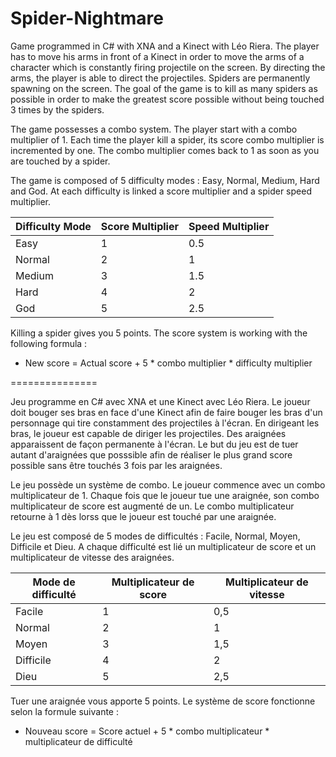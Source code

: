 Spider-Nightmare
================

Game programmed in C# with XNA and a Kinect with Léo Riera.
The player has to move his arms in front of a Kinect in order to move the arms of a character which is constantly firing projectile on the screen. By directing the arms, the player is able to direct the projectiles. Spiders are permanently spawning on the screen.
The goal of the game is to kill as many spiders as possible in order to make the greatest score possible without being touched 3 times by the spiders. 

The game possesses a combo system. The player start with a combo multiplier of 1. Each time the player kill a spider, its score combo multiplier is incremented by one. The combo multiplier comes back to 1 as soon as you are touched by a spider.

The game is composed of 5 difficulty modes : Easy, Normal, Medium, Hard and God. At each difficulty is linked a score multiplier and a spider speed multiplier.

| Difficulty Mode  | Score Multiplier | Speed Multiplier |
| ---------------- | ---------------- | ---------------- |
| Easy             | 1                | 0.5              |
| Normal           | 2                | 1                |
| Medium           | 3                | 1.5              |
| Hard             | 4                | 2                |
| God              | 5                | 2.5              |

Killing a spider gives you 5 points. The score system is working with the following formula :
 * New score = Actual score + 5 * combo multiplier * difficulty multiplier
 
===============

Jeu programme en C# avec XNA et une Kinect avec Léo Riera.
Le joueur doit bouger ses bras en face d'une Kinect afin de faire bouger les bras d'un personnage qui tire constamment des projectiles à l'écran. En dirigeant les bras, le joueur est capable de diriger les projectiles. Des araignées apparaissent de façon permanente à l'écran.
Le but du jeu est de tuer autant d'araignées que posssible afin de réaliser le plus grand score possible sans être touchés 3 fois par les araignées.

Le jeu possède un système de combo. Le joueur commence avec un combo multiplicateur de 1. Chaque fois que le joueur tue une araignée, son combo multiplicateur de score est augmenté de un. Le combo multiplicateur retourne à 1 dès lorss que le joueur est touché par une araignée.

Le jeu est composé de 5 modes de difficultés : Facile, Normal, Moyen, Difficile et Dieu. A chaque difficulté est lié un multiplicateur de score et un multiplicateur de vitesse des araignées.

| Mode de difficulté  | Multiplicateur de score| Multiplicateur de vitesse |
| ------------------  | ---------------------- | ------------------------- |
| Facile              | 1                      | 0,5                       |
| Normal              | 2                      | 1                         |
| Moyen               | 3                      | 1,5                       |
| Difficile           | 4                      | 2                         |
| Dieu                | 5                      | 2,5                       |

Tuer une araignée vous apporte 5 points. Le système de score fonctionne selon la formule suivante :
 * Nouveau score = Score actuel + 5 * combo multiplicateur * multiplicateur de difficulté

